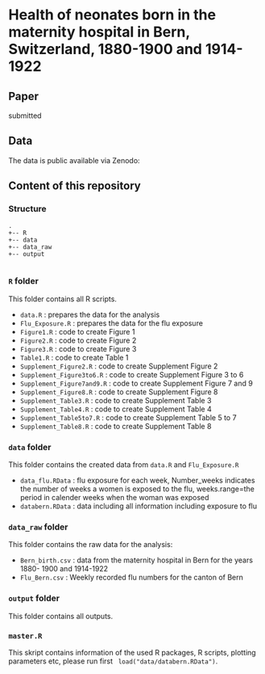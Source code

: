 # Health of neonates born in the maternity hospital in Bern, Switzerland, 1880-1900 and 1914-1922

## Paper

submitted

## Data

The data is public available via Zenodo:
<br >



## Content of this repository

### Structure

```
.
+-- R
+-- data
+-- data_raw
+-- output


```

### `R` folder 

This folder contains all R scripts.
  
  - `data.R` : prepares the data for the analysis
  - `Flu_Exposure.R` : prepares the data for the flu  exposure
  - `Figure1.R` : code to create Figure 1
  - `Figure2.R` : code to create Figure 2
  - `Figure3.R` : code to create Figure 3
  - `Table1.R`  : code to create Table 1
  - `Supplement_Figure2.R`  : code to create Supplement Figure 2
  - `Supplement_Figure3to6.R`  : code to create Supplement Figure 3 to 6
  - `Supplement_Figure7and9.R`  : code to create Supplement Figure 7 and 9
  - `Supplement_Figure8.R`  : code to create Supplement Figure 8
  - `Supplement_Table3.R`  : code to create Supplement Table 3
  - `Supplement_Table4.R`  : code to create Supplement Table 4
  - `Supplement_Table5to7.R`  : code to create Supplement Table 5 to 7
  - `Supplement_Table8.R`  : code to create Supplement Table 8
  
### `data` folder

This folder contains the created data from `data.R` and `Flu_Exposure.R`
  - `data_flu.RData` : flu exposure for each week, Number_weeks indicates the number of weeks a women is exposed to the flu, weeks.range=the period in calender weeks when the woman was exposed
  - `databern.RData` : data including all information including exposure to flu

### `data_raw` folder
This folder contains the raw data for the analysis:
  - `Bern_birth.csv` : data from the maternity hospital in Bern for the years 1880- 1900 and 1914-1922
  - `Flu_Bern.csv` : Weekly recorded flu numbers for the canton of Bern
  
### `output` folder

This folder contains all outputs.

### `master.R` 

This skript contains information of the used R packages, R scripts, plotting parameters etc, please run first ` load("data/databern.RData")`.
